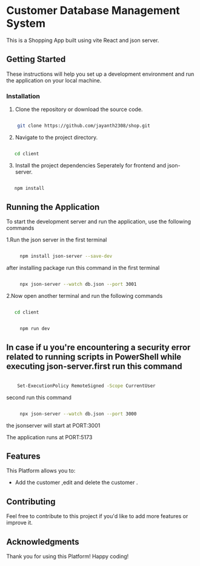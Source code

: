 # Customer Database Management System

This is a Shopping App built using vite React and json server.

## Getting Started

These instructions will help you set up a development environment and run the application on your local machine.


### Installation

1. Clone the repository or download the source code.

```bash

    git clone https://github.com/jayanth2308/shop.git

```

2. Navigate to the project directory.


```bash

   cd client

```

3. Install the project dependencies Seperately for frontend and json-server.

```bash

   npm install

```

## Running the Application

To start the development server and run the application, use the following commands

1.Run the json server in the first terminal 
```bash

     npm install json-server --save-dev


```
after installing package run this command in the first terminal
```bash

     npx json-server --watch db.json --port 3001

```
2.Now open another terminal and run the following commands
```bash

   cd client

```

```bash

     npm run dev

```

## In case  if u you're encountering a security error related to running scripts in PowerShell while executing json-server.first run this command

```bash

    Set-ExecutionPolicy RemoteSigned -Scope CurrentUser


```
second run this command
```bash

     npx json-server --watch db.json --port 3000
```
the jsonserver will start at PORT:3001

The application runs at PORT:5173

## Features

This Platform allows you to:

- Add the customer ,edit and delete the customer .

## Contributing

Feel free to contribute to this project if you'd like to add more features or improve it.

## Acknowledgments

Thank you for using this Platform!
Happy coding!
